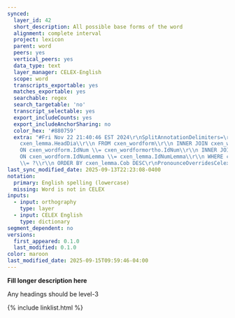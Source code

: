 ```yaml
---
synced:
  layer_id: 42
  short_description: All possible base forms of the word
  alignment: complete interval
  project: lexicon
  parent: word
  peers: yes
  vertical_peers: yes
  data_type: text
  layer_manager: CELEX-English
  scope: word
  transcripts_exportable: yes
  matches_exportable: yes
  searchable: regex
  search_targetable: 'no'
  transcript_selectable: yes
  export_includeCounts: yes
  export_includeAnchorSharing: no
  color_hex: '#880759'
  extra: "#Fri Nov 22 21:40:46 EST 2024\r\nSplitAnnotationDelimiters=\r\nLanguage=en.*\r\nGenerateSegments=false\r\nSql=SELECT
    cxen_lemma.HeadDia\\r\\n FROM cxen_wordform\\r\\n INNER JOIN cxen_wordformortho
    ON cxen_wordform.IdNum \\= cxen_wordformortho.IdNum\\r\\n INNER JOIN cxen_lemma
    ON cxen_wordform.IdNumLemma \\= cxen_lemma.IdNumLemma\\r\\n WHERE cxen_wordformortho.WordDia
    \\= ?\\r\\n ORDER BY cxen_lemma.Cob DESC\r\nPronounceOverridesCelex=false\r\nLayerId=2\r\n"
last_sync_modified_date: 2025-09-13T22:23:08-0400
notation:
  primary: English spelling (lowercase)
  missing: Word is not in CELEX
inputs:
  - input: orthography
    type: layer
  - input: CELEX English
    type: dictionary
segment_dependent: no
versions:
  first_appeared: 0.1.0
  last_modified: 0.1.0
color: maroon
last_modified_date: 2025-09-15T09:59:46-04:00
---
```


**Fill longer description here**

Any headings should be level-3


{% include linklist.html %}
